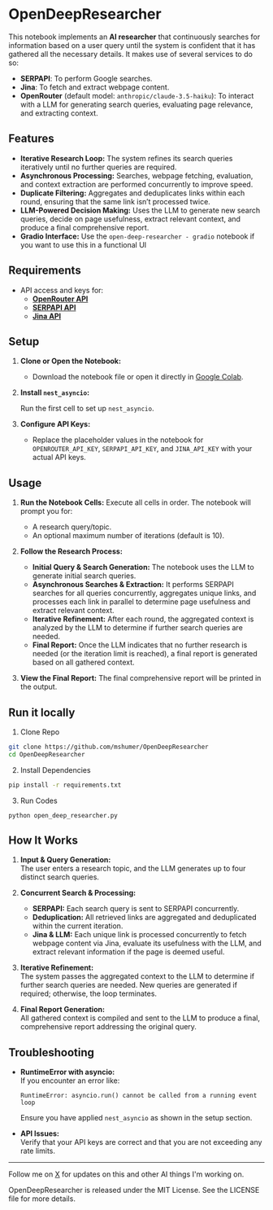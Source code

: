 # OpenDeepResearcher

This notebook implements an **AI researcher** that continuously searches for information based on a user query until the system is confident that it has gathered all the necessary details. It makes use of several services to do so:

- **SERPAPI**: To perform Google searches.
- **Jina**: To fetch and extract webpage content.
- **OpenRouter** (default model: `anthropic/claude-3.5-haiku`): To interact with a LLM for generating search queries, evaluating page relevance, and extracting context.

## Features

- **Iterative Research Loop:** The system refines its search queries iteratively until no further queries are required.
- **Asynchronous Processing:** Searches, webpage fetching, evaluation, and context extraction are performed concurrently to improve speed.
- **Duplicate Filtering:** Aggregates and deduplicates links within each round, ensuring that the same link isn’t processed twice.
- **LLM-Powered Decision Making:** Uses the LLM to generate new search queries, decide on page usefulness, extract relevant context, and produce a final comprehensive report.
- **Gradio Interface:** Use the `open-deep-researcher - gradio` notebook if you want to use this in a functional UI

## Requirements

- API access and keys for:
  - **[OpenRouter API](https://openrouter.ai/settings/keys)**
  - **[SERPAPI API](https://serpapi.com/manage-api-key)**
  - **[Jina API](https://jina.ai/api-dashboard/key-manager)**

## Setup

1. **Clone or Open the Notebook:**
   - Download the notebook file or open it directly in [Google Colab](https://colab.research.google.com/github/mshumer/OpenDeepResearcher/blob/main/open_deep_researcher.ipynb).

2. **Install `nest_asyncio`:**

   Run the first cell to set up `nest_asyncio`.

3. **Configure API Keys:**
   - Replace the placeholder values in the notebook for `OPENROUTER_API_KEY`, `SERPAPI_API_KEY`, and `JINA_API_KEY` with your actual API keys.

## Usage

1. **Run the Notebook Cells:**
   Execute all cells in order. The notebook will prompt you for:
   - A research query/topic.
   - An optional maximum number of iterations (default is 10).

2. **Follow the Research Process:**
   - **Initial Query & Search Generation:** The notebook uses the LLM to generate initial search queries.
   - **Asynchronous Searches & Extraction:** It performs SERPAPI searches for all queries concurrently, aggregates unique links, and processes each link in parallel to determine page usefulness and extract relevant context.
   - **Iterative Refinement:** After each round, the aggregated context is analyzed by the LLM to determine if further search queries are needed.
   - **Final Report:** Once the LLM indicates that no further research is needed (or the iteration limit is reached), a final report is generated based on all gathered context.

3. **View the Final Report:**
   The final comprehensive report will be printed in the output.

## Run it locally
1. Clone Repo
```bash
git clone https://github.com/mshumer/OpenDeepResearcher
cd OpenDeepResearcher
```

2. Install Dependencies
```bash
pip install -r requirements.txt
```

3. Run Codes
```base
python open_deep_researcher.py
```

## How It Works

1. **Input & Query Generation:**  
   The user enters a research topic, and the LLM generates up to four distinct search queries.

2. **Concurrent Search & Processing:**  
   - **SERPAPI:** Each search query is sent to SERPAPI concurrently.
   - **Deduplication:** All retrieved links are aggregated and deduplicated within the current iteration.
   - **Jina & LLM:** Each unique link is processed concurrently to fetch webpage content via Jina, evaluate its usefulness with the LLM, and extract relevant information if the page is deemed useful.

3. **Iterative Refinement:**  
   The system passes the aggregated context to the LLM to determine if further search queries are needed. New queries are generated if required; otherwise, the loop terminates.

4. **Final Report Generation:**  
   All gathered context is compiled and sent to the LLM to produce a final, comprehensive report addressing the original query.

## Troubleshooting

- **RuntimeError with asyncio:**  
  If you encounter an error like:
  ```
  RuntimeError: asyncio.run() cannot be called from a running event loop
  ```
  Ensure you have applied `nest_asyncio` as shown in the setup section.

- **API Issues:**  
  Verify that your API keys are correct and that you are not exceeding any rate limits.

---

Follow me on [X](https://x.com/mattshumer_) for updates on this and other AI things I'm working on.

OpenDeepResearcher is released under the MIT License. See the LICENSE file for more details.
